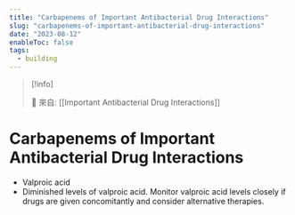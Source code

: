 ```yaml
---
title: "Carbapenems of Important Antibacterial Drug Interactions"
slug: "carbapenems-of-important-antibacterial-drug-interactions"
date: "2023-08-12"
enableToc: false
tags:
  - building
---
```


> [!info]
>
> 🌱 來自: [[Important Antibacterial Drug Interactions]]

# Carbapenems of Important Antibacterial Drug Interactions

- Valproic acid
- Diminished levels of valproic acid. Monitor valproic acid levels closely if drugs are given concomitantly and consider alternative therapies.

